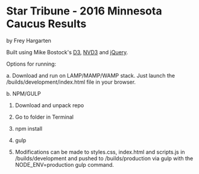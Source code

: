 Star Tribune - 2016 Minnesota Caucus Results
================

by Frey Hargarten

Built using Mike Bostock's [D3](https://github.com/mbostock/d3), [NVD3](https://github.com/novus/nvd3) and [jQuery](https://github.com/jquery/jquery).

Options for running:

a. Download and run on LAMP/MAMP/WAMP stack. Just launch the /builds/development/index.html file in your browser.

b. NPM/GULP

1. Download and unpack repo

2. Go to folder in Terminal

3. npm install

4. gulp

5. Modifications can be made to styles.css, index.html and scripts.js in /builds/development and pushed to /builds/production via gulp with the NODE_ENV=production gulp command.